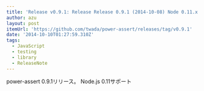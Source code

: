 ```yaml
---
title: 'Release v0.9.1: Release Release 0.9.1 (2014-10-08) Node 0.11.x support · twada/power-assert'
author: azu
layout: post
itemUrl: 'https://github.com/twada/power-assert/releases/tag/v0.9.1'
date: '2014-10-10T01:27:59.310Z'
tags:
  - JavaScript
  - testing
  - library
  - ReleaseNote
---
```

power-assert 0.9.1リリース。
Node.js 0.11サポート
